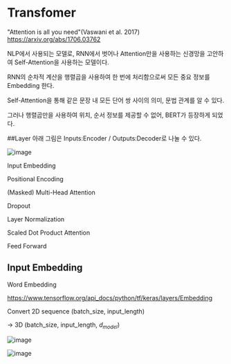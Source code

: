 # Transfomer
"Attention is all you need"(Vaswani et al. 2017)
https://arxiv.org/abs/1706.03762

NLP에서 사용되는 모델로, RNN에서 벗어나 Attention만을 사용하는 신경망을 고안하여 Self-Attention을 사용하는 모델이다.

RNN의 순차적 계산을 행렬곱을 사용하여 한 번에 처리함으로써 모든 중요 정보를 Embedding 한다.

Self-Attention을 통해 같은 문장 내 모든 단어 쌍 사이의 의미, 문법 관계를 알 수 있다.

그러나 행렬곱만을 사용하여 위치, 순서 정보를 제공할 수 없어, BERT가 등장하게 되었다.

##Layer
아래 그림은 Inputs:Encoder / Outputs:Decoder로 나눌 수 있다.

![image](https://user-images.githubusercontent.com/66259854/93798739-1e6e2a00-fc79-11ea-8a00-5d9fbf9467e4.png)

Input Embedding

Positional Encoding

(Masked) Multi-Head Attention

Dropout

Layer Normalization

Scaled Dot Product Attention

Feed Forward

## Input Embedding
Word Embedding

https://www.tensorflow.org/api_docs/python/tf/keras/layers/Embedding

Convert 2D sequence (batch_size, input_length)

→ 3D (batch_size, input_length, $d_{model}$)

![image](https://user-images.githubusercontent.com/66259854/93799274-e6b3b200-fc79-11ea-8d2b-5a962887f66c.png)

![image](https://user-images.githubusercontent.com/66259854/93799283-ea473900-fc79-11ea-908f-d70f6f3d22f4.png)
